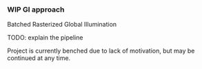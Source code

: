 ### WIP GI approach
Batched Rasterized Global Illumination

TODO: explain the pipeline

Project is currently benched due to lack of motivation, but may be continued at any time.


